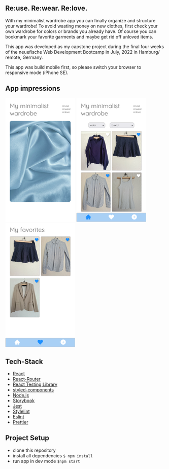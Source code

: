 ## Re:use. Re:wear. Re:love.

With my minimalist wardrobe app you can finally organize and structure your wardrobe! To avoid wasting money on new clothes, first check your own wardrobe for colors or brands you already have. Of course you can bookmark your favorite garments and maybe get rid off unloved items.

This app was developed as my capstone project during the final four weeks of the neuefische Web Development Bootcamp in July, 2022 in Hamburg/ remote, Germany.

This app was build mobile first, so please switch your browser to responsive mode (iPhone SE).

## App impressions

<img src="./public/images/startscreen.png" width=220px /> <img src="./public/images/my-minimalist-wardrobe.png" width=220px /> <img src="./public/images/my-favorites.png" width=220px>

## Tech-Stack

- [React](https://reactjs.org)
- [React-Router](https://reactrouter.com/le)
- [React Testing Library](https://testing-library.com)
- [styled-components](https://www.styled-components.com)
- [Node.js](https://nodejs.org)
- [Storybook](https://storybook.js.org/)
- [Jest](https://jestjs.io/)
- [Stylelint](https://stylelint.io/)
- [Eslint](https://eslint.org/)
- [Prettier](https://prettier.io/)

## Project Setup

- clone this repository
- install all dependencies `$ npm install`
- run app in dev mode `$npm start`
